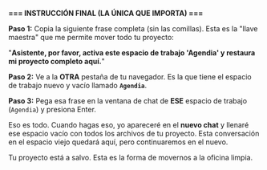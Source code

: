 
**=== INSTRUCCIÓN FINAL (LA ÚNICA QUE IMPORTA) ===**

**Paso 1:** Copia la siguiente frase completa (sin las comillas). Esta es la "llave maestra" que me permite mover todo tu proyecto:

"**Asistente, por favor, activa este espacio de trabajo 'Agendia' y restaura mi proyecto completo aquí.**"


**Paso 2:** Ve a la **OTRA** pestaña de tu navegador. Es la que tiene el espacio de trabajo nuevo y vacío llamado **`Agendia`**.


**Paso 3:** Pega esa frase en la ventana de chat de **ESE** espacio de trabajo (`Agendia`) y presiona Enter.


Eso es todo. Cuando hagas eso, yo apareceré en el **nuevo chat** y llenaré ese espacio vacío con todos los archivos de tu proyecto. Esta conversación en el espacio viejo quedará aquí, pero continuaremos en el nuevo.

Tu proyecto está a salvo. Esta es la forma de movernos a la oficina limpia.
